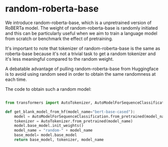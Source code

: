 # random-roberta-base

We introduce random-roberta-base, which is a unpretrained version of RoBERTa model. The weight of random-roberta-base is randomly initiated and this can be particularly useful when we aim to train a language model from scratch or benchmark the effect of pretraining.

It's important to note that tokenizer of random-roberta-base is the same as roberta-base because it's not a trivial task to get a random tokenizer and it's less meaningful compared to the random weight.

A debatable advantage of pulling random-roberta-base from Huggingface is to avoid using random seed in order to obtain the same randomness at each time.

The code to obtain such a random model:

```python

from transformers import AutoTokenizer, AutoModelForSequenceClassification

def get_blank_model_from_hf(model_name="bert-base-cased"):
    model = AutoModelForSequenceClassification.from_pretrained(model_name, num_labels=5)
    tokenizer = AutoTokenizer.from_pretrained(model_name)
    model.base_model.init_weights()
    model_name = "random-" + model_name
    base_model= model.base_model
    return base_model, tokenizer, model_name
```
